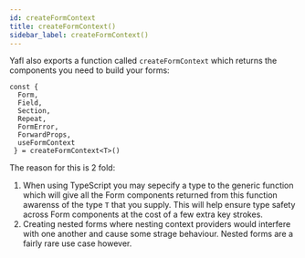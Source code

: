 ```yaml
---
id: createFormContext
title: createFormContext()
sidebar_label: createFormContext()
---
```


Yafl also exports a function called `createFormContext` which returns the components you need to build your forms:

```tsx
const { 
  Form,
  Field,
  Section,
  Repeat,
  FormError,
  ForwardProps,
  useFormContext
 } = createFormContext<T>()
```

The reason for this is 2 fold:

1. When using TypeScript you may sepecify a type to the generic function which will give all the Form components returned from this function awarenss of the type `T` that you supply. This will help ensure type safety across Form components at the cost of a few extra key strokes.
2. Creating nested forms where nesting context providers would interfere with one another and cause some strage behaviour. Nested forms are a fairly rare use case however.

